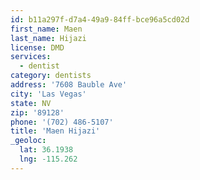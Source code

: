 ```yaml
---
id: b11a297f-d7a4-49a9-84ff-bce96a5cd02d
first_name: Maen
last_name: Hijazi
license: DMD
services:
  - dentist
category: dentists
address: '7608 Bauble Ave'
city: 'Las Vegas'
state: NV
zip: '89128'
phone: '(702) 486-5107'
title: 'Maen Hijazi'
_geoloc:
  lat: 36.1938
  lng: -115.262
---
```

